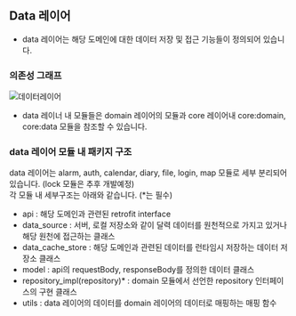 ## Data 레이어
- data 레이어는 해당 도메인에 대한 데이터 저장 및 접근 기능들이 정의되어 있습니다.

### 의존성 그래프
![데이터레이어](https://github.com/l5x5l/travel_diary/assets/39579912/53f8a621-40ba-4068-8b3c-d6bf657cb476)
- data 레이너 내 모듈들은 domain 레이어의 모듈과 core 레이어내 core:domain, core:data 모듈을 참조할 수 있습니다.

### data 레이어 모듈 내 패키지 구조
data 레이어는 alarm, auth, calendar, diary, file, login, map 모듈로 세부 분리되어 있습니다. (lock 모듈은 추후 개발예정)  
각 모듈 내 세부구조는 아래와 같습니다. (*는 필수)
- api : 해당 도메인과 관련된 retrofit interface
- data_source : 서버, 로컬 저장소와 같이 달력 데이터를 원천적으로 가지고 있거나 해당 원천에 접근하는 클래스
- data_cache_store : 해당 도메인과 관련된 데이터를 런타임시 저장하는 데이터 저장소 클래스
- model : api의 requestBody, responseBody를 정의한 데이터 클래스
- repository_impl(repository)* : domain 모듈에서 선언한 repository 인터페이스의 구현 클래스
- utils : data 레이어의 데이터를 domain 레이어의 데이터로 매핑하는 매핑 함수
